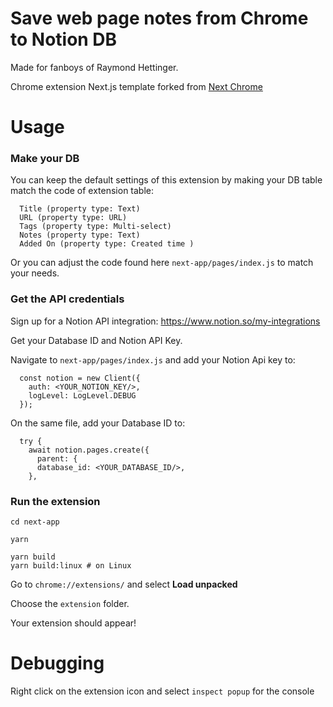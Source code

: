 # Save web page notes from Chrome to Notion DB

Made for fanboys of Raymond Hettinger.

Chrome extension Next.js template forked from [Next Chrome](https://github.com/thomaswang/next-chrome)


# Usage

### Make your DB

You can keep the default settings of this extension by making your DB table match the code of extension table:

```
  Title (property type: Text)  
  URL (property type: URL)  
  Tags (property type: Multi-select)  
  Notes (property type: Text)
  Added On (property type: Created time )
```

Or you can adjust the code found here `next-app/pages/index.js` to match your needs.

### Get the API credentials

Sign up for a Notion API integration: https://www.notion.so/my-integrations

Get your Database ID and Notion API Key. 

Navigate to `next-app/pages/index.js` and add your Notion Api key to:

```lang-js
  const notion = new Client({
    auth: <YOUR_NOTION_KEY/>,
    logLevel: LogLevel.DEBUG
  });
```

On the same file, add your Database ID to:

```lang-js
  try {
    await notion.pages.create({
      parent: {
      database_id: <YOUR_DATABASE_ID/>,
    },
```

### Run the extension

```lang-js
cd next-app

yarn 

yarn build
yarn build:linux # on Linux
```

Go to `chrome://extensions/` and select **Load unpacked**

Choose the `extension` folder.

Your extension should appear!


# Debugging

Right click on the extension icon and select `inspect popup` for the console


